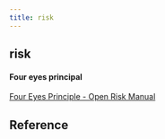```yaml
---
title: risk
---
```


## risk



#### Four eyes principal
[Four Eyes Principle \- Open Risk Manual](https://www.openriskmanual.org/wiki/Four_Eyes_Principle)


## Reference

